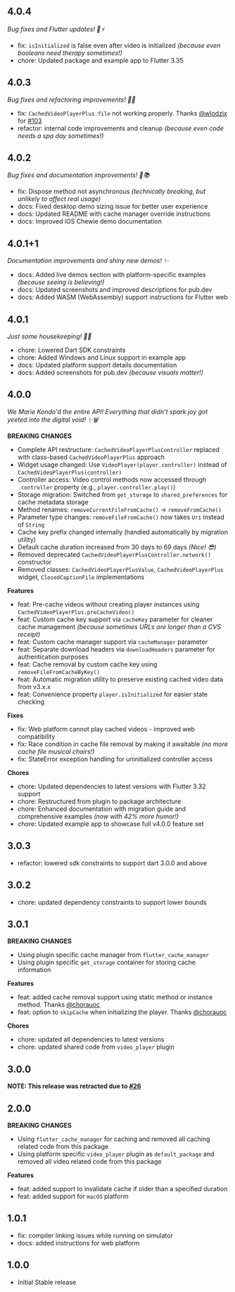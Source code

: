 ## 4.0.4

_Bug fixes and Flutter updates! 🐛⚡_

- fix: `isInitialized` is false even after video is initialized _(because even booleans need therapy sometimes!)_
- chore: Updated package and example app to Flutter 3.35

## 4.0.3

_Bug fixes and refactoring improvements! 🐛✨_

- fix: `CachedVideoPlayerPlus.file` not working properly. Thanks [@wlodzix](https://github.com/wlodzix) for [#103](https://github.com/OutdatedGuy/cached_video_player_plus/pull/103)
- refactor: internal code improvements and cleanup _(because even code needs a spa day sometimes!)_

## 4.0.2

_Bug fixes and documentation improvements! 🐛📚_

- fix: Dispose method not asynchronous _(technically breaking, but unlikely to affect real usage)_
- docs: Fixed desktop demo sizing issue for better user experience
- docs: Updated README with cache manager override instructions
- docs: Improved iOS Chewie demo documentation

## 4.0.1+1

_Documentation improvements and shiny new demos! ✨_

- docs: Added live demos section with platform-specific examples _(because seeing is believing!)_
- docs: Updated screenshots and improved descriptions for pub.dev
- docs: Added WASM (WebAssembly) support instructions for Flutter web

## 4.0.1

_Just some housekeeping! 🧹✨_

- chore: Lowered Dart SDK constraints
- chore: Added Windows and Linux support in example app
- docs: Updated platform support details documentation
- docs: Added screenshots for pub.dev _(because visuals matter!)_

## 4.0.0

_We Marie Kondo'd the entire API! Everything that didn't spark joy got yeeted into the digital void! ✨🗑️_

**BREAKING CHANGES**

- Complete API restructure: `CachedVideoPlayerPlusController` replaced with class-based `CachedVideoPlayerPlus` approach
- Widget usage changed: Use `VideoPlayer(player.controller)` instead of `CachedVideoPlayerPlus(controller)`
- Controller access: Video control methods now accessed through `.controller` property (e.g., `player.controller.play()`)
- Storage migration: Switched from `get_storage` to `shared_preferences` for cache metadata storage
- Method renames: `removeCurrentFileFromCache()` → `removeFromCache()`
- Parameter type changes: `removeFileFromCache()` now takes `Uri` instead of `String`
- Cache key prefix changed internally (handled automatically by migration utility)
- Default cache duration increased from 30 days to 69 days _(Nice! 😎)_
- Removed deprecated `CachedVideoPlayerPlusController.network()` constructor
- Removed classes: `CachedVideoPlayerPlusValue`, `CachedVideoPlayerPlus` widget, `ClosedCaptionFile` implementations

**Features**

- feat: Pre-cache videos without creating player instances using `CachedVideoPlayerPlus.preCacheVideo()`
- feat: Custom cache key support via `cacheKey` parameter for cleaner cache management _(because sometimes URLs are longer than a CVS receipt)_
- feat: Custom cache manager support via `cacheManager` parameter
- feat: Separate download headers via `downloadHeaders` parameter for authentication purposes
- feat: Cache removal by custom cache key using `removeFileFromCacheByKey()`
- feat: Automatic migration utility to preserve existing cached video data from v3.x.x
- feat: Convenience property `player.isInitialized` for easier state checking

**Fixes**

- fix: Web platform cannot play cached videos - improved web compatibility
- fix: Race condition in cache file removal by making it awaitable _(no more cache file musical chairs!)_
- fix: StateError exception handling for uninitialized controller access

**Chores**

- chore: Updated dependencies to latest versions with Flutter 3.32 support
- chore: Restructured from plugin to package architecture
- chore: Enhanced documentation with migration guide and comprehensive examples _(now with 42% more humor!)_
- chore: Updated example app to showcase full v4.0.0 feature set

## 3.0.3

- refactor: lowered sdk constraints to support dart 3.0.0 and above

## 3.0.2

- chore: updated dependency constraints to support lower bounds

## 3.0.1

**BREAKING CHANGES**

- Using plugin specific cache manager from `flutter_cache_manager`
- Using plugin specific `get_storage` container for storing cache information

**Features**

- feat: added cache removal support using static method or instance method. Thanks [@chorauoc](https://github.com/chorauoc)
- feat: option to `skipCache` when initializing the player. Thanks [@chorauoc](https://github.com/chorauoc)

**Chores**

- chore: updated all dependencies to latest versions
- chore: updated shared code from `video_player` plugin

## 3.0.0

**NOTE: This release was retracted due to [#26](https://github.com/OutdatedGuy/cached_video_player_plus/issues/26)**

## 2.0.0

**BREAKING CHANGES**

- Using `flutter_cache_manager` for caching and removed all caching related
  code from this package
- Using platform specific `video_player` plugin as `default_package` and
  removed all video related code from this package

**Features**

- feat: added support to invalidate cache if older than a specified duration
- feat: added support for `macOS` platform

## 1.0.1

- fix: compiler linking issues while running on simulator
- docs: added instructions for web platform

## 1.0.0

- Initial Stable release

